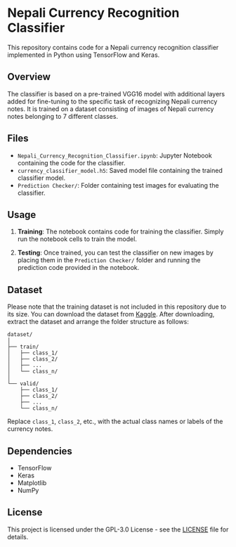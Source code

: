 # Nepali Currency Recognition Classifier

This repository contains code for a Nepali currency recognition classifier implemented in Python using TensorFlow and Keras.

## Overview

The classifier is based on a pre-trained VGG16 model with additional layers added for fine-tuning to the specific task of recognizing Nepali currency notes. It is trained on a dataset consisting of images of Nepali currency notes belonging to 7 different classes.

## Files

- `Nepali_Currency_Recognition_Classifier.ipynb`: Jupyter Notebook containing the code for the classifier.
- `currency_classifier_model.h5`: Saved model file containing the trained classifier model.
- `Prediction Checker/`: Folder containing test images for evaluating the classifier.

## Usage

1. **Training**: The notebook contains code for training the classifier. Simply run the notebook cells to train the model.

2. **Testing**: Once trained, you can test the classifier on new images by placing them in the `Prediction Checker/` folder and running the prediction code provided in the notebook.

## Dataset

Please note that the training dataset is not included in this repository due to its size. You can download the dataset from [Kaggle](https://www.kaggle.com/datasets/gauravneupane/nepali-rupees-collection). After downloading, extract the dataset and arrange the folder structure as follows:

```
dataset/
│
├── train/
│   ├── class_1/
│   ├── class_2/
│   ├── ...
│   └── class_n/
│
└── valid/
    ├── class_1/
    ├── class_2/
    ├── ...
    └── class_n/

```



Replace `class_1`, `class_2`, etc., with the actual class names or labels of the currency notes.

## Dependencies

- TensorFlow
- Keras
- Matplotlib
- NumPy

## License

This project is licensed under the GPL-3.0 License - see the [LICENSE](LICENSE) file for details.

